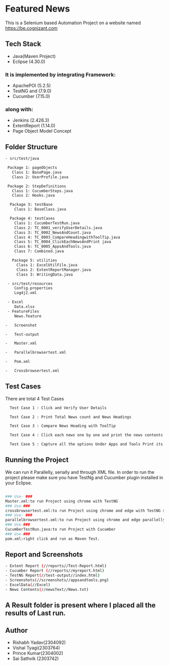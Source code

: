 
# Featured News

This is a Selenium based Automation Project on a website named https://be.cognizant.com

## Tech Stack

- Java(Maven Project)
- Eclipse (4.30.0)

### It is implemented by integrating Framework: ###

- ApachePOI (5.2.5)
- TestNG and (7.9.0)
- Cucumber (7.15.0)

### along with: ###

- Jenkins (2.426.3)
- ExtentReport (1.14.0)
- Page Object Model Concept

## Folder Structure

```bash
- src/test/java

 Package 1: pageObjects
   Class 1: BasePage.java
   Class 2: UserProfile.java

 Package 2: StepDefinitions
   Class 1: CucumberSteps.java
   Class 2: Hooks.java

  Package 3: testBase
    Class 1: BaseClass.java

  Package 4: testCases
    Class 1: CucumberTestRun.java
    Class 2: TC_0001_verifyUserDetails.java
    Class 3: TC_0002_NewsAndCount.java
    Class 4: TC_0003_CompareHeadingwithToolTip.java
    Class 5: TC_0004_ClickEachNewsAndPrint java
    Class 6: TC_0005_AppsAndTools.java
    Class 7: Combined.java

   Package 5: utilities
     Class 1: ExcelUtilFile.java
     Class 2: ExtentReportManager.java
     Class 3: WritingData.java

 - src/test/resources
	Config.properties
	Log4j2.xml

 - Excel
	Data.xlsx
 - FeatureFiles
	News.feature

-	Screenshot

-	Test-output

-	Master.xml

-	Parallelbrowsertest.xml

-	Pom.xml

-	Crossbrowsertest.xml

```

## Test Cases

There are total 4 Test Cases

```bash
  Test Case 1 : Click and Verify User Details
```
```bash
  Test Case 2 : Print Total News count and News Headings
```
```bash
  Test Case 3 : Compare News Heading with ToolTip
```
```bash
  Test Case 4 : Click each news one by one and print the news contents also verify the clicked news heading with opened news after click and verify you are on home page after each opening of news.
  ```
```bash
  Test Case 5 : Capture all the options Under Apps and Tools Print its count with content.
```

## Running the Project

We can run it Parallelly, serially and through XML file.
In order to run the project please make sure you have TestNg and Cucumber plugin installed in your Eclipse.

```bash

### Use- ###
Master.xml:to run Project using chrome with TestNG
### Use-### 
crossbrowsertest.xml:to run Project using chrome and edge with TestNG serially.
### Use- ###
parallelbrowsertest.xml:to run Project using chrome and edge parallelly with TestNG.
### Use-### 
CucumberTestRun.java:to run Project with Cucumber
### Use-### 
pom.xml:right click and run as Maven Test.

``` 

## Report and Screenshots

```bash
- Extent Report (//reports//Test-Report.html)
- Cucumber Report (//reports//myreport.html)
- TestNG Report(//test-output//index.html)
- Screenshots(//screenshots//appsandtools.png)
- ExcelData(//Excel)
- News Contents(//newsText//News.txt)
```


## A Result folder is present where I placed all the results of Last run.


## Author

- Rishabh Yadav(2304092)
- Vishal Tyagi(2303764)
- Prince Kumar(2304002)
- Sai Sathvik (2303742)